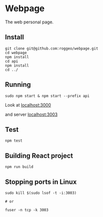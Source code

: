 # Webpage

The web personal page.


## Install

    git clone git@github.com:roggeo/webpage.git
    cd webpage
    npm install
    cd api
    npm install
    cd ../

## Running


    sudo npm start & npm start --prefix api


Look at [localhost:3000](http://localhost:3000)

and server [localhost:3003](http://localhost:3003)

## Test

    npm test


## Building React project

    npm run build


## Stopping ports in Linux

    sudo kill $(sudo lsof -t -i:3003)

    # or 

    fuser -n tcp -k 3003
